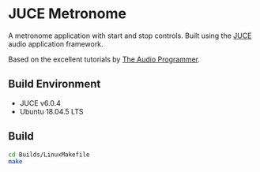 # JUCE Metronome

A metronome application with start and stop controls. Built using the [JUCE](https://github.com/juce-framework/JUCE) 
audio application framework.

Based on the excellent tutorials by [The Audio Programmer](https://github.com/TheAudioProgrammer/juceSynthFramework).

## Build Environment
* JUCE v6.0.4
* Ubuntu 18.04.5 LTS

## Build
```bash
cd Builds/LinuxMakefile
make
```